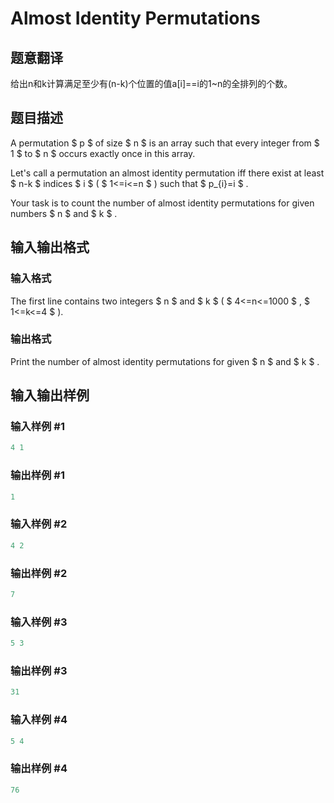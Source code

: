 # Almost Identity Permutations

## 题意翻译

给出n和k计算满足至少有(n-k)个位置的值a[i]==i的1~n的全排列的个数。

## 题目描述

A permutation $ p $ of size $ n $ is an array such that every integer from $ 1 $ to $ n $ occurs exactly once in this array.

Let's call a permutation an almost identity permutation iff there exist at least $ n-k $ indices $ i $ ( $ 1<=i<=n $ ) such that $ p_{i}=i $ .

Your task is to count the number of almost identity permutations for given numbers $ n $ and $ k $ .

## 输入输出格式

### 输入格式

The first line contains two integers $ n $ and $ k $ ( $ 4<=n<=1000 $ , $ 1<=k<=4 $ ).

### 输出格式

Print the number of almost identity permutations for given $ n $ and $ k $ .

## 输入输出样例

### 输入样例 #1

```cpp
4 1

```
### 输出样例 #1

```cpp
1

```
### 输入样例 #2

```cpp
4 2

```
### 输出样例 #2

```cpp
7

```
### 输入样例 #3

```cpp
5 3

```
### 输出样例 #3

```cpp
31

```
### 输入样例 #4

```cpp
5 4

```
### 输出样例 #4

```cpp
76

```
